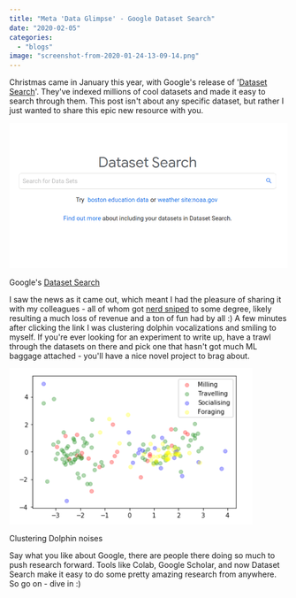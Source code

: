 ```yaml
---
title: "Meta 'Data Glimpse' - Google Dataset Search"
date: "2020-02-05"
categories: 
  - "blogs"
image: "screenshot-from-2020-01-24-13-09-14.png"
---
```


Christmas came in January this year, with Google's release of '[Dataset Search](https://datasetsearch.research.google.com/)'. They've indexed millions of cool datasets and made it easy to search through them. This post isn't about any specific dataset, but rather I just wanted to share this epic new resource with you.

[![](images/screenshot-from-2020-02-05-07-33-59.png)](https://datasetsearch.research.google.com/)

Google's [Dataset Search](https://datasetsearch.research.google.com/)

I saw the news as it came out, which meant I had the pleasure of sharing it with my colleagues - all of whom got [nerd sniped](https://xkcd.com/356/) to some degree, likely resulting a much loss of revenue and a ton of fun had by all :) A few minutes after clicking the link I was clustering dolphin vocalizations and smiling to myself. If you're ever looking for an experiment to write up, have a trawl through the datasets on there and pick one that hasn't got much ML baggage attached - you'll have a nice novel project to brag about.

![](images/screenshot-from-2020-01-24-13-09-14.png)

Clustering Dolphin noises

Say what you like about Google, there are people there doing so much to push research forward. Tools like Colab, Google Scholar, and now Dataset Search make it easy to do some pretty amazing research from anywhere. So go on - dive in :)
